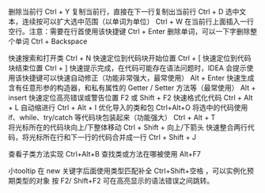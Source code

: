 删除当前行                           Ctrl + Y
复制当前行，直接在下一行复制出当前行      Ctrl + D
选中文本，连续按可以扩大选中范围（以单词为单位） 	Ctrl + W
在当前行上面插入一行空行。注意：需要在行首使用该快捷键 Ctrl + Enter
删除单词，可以一下字删除整个单词    Ctrl + Backspace

快速搜索和打开类 	Ctrl + N
快速定位到代码块开始位置 	Ctrl + [
快速定位到代码块结束位置    	Ctrl + ]
快速提示完成，在代码可能存在语法问题时，IDEA 会提示使用该快捷键可以快速自动修正（功能非常强大，最常使用） Alt + Enter
快速生成含有任意形参的构造器，和私有属性的 Getter / Setter 方法等（最常使用） Alt + insert
快速定位高亮错误或警告位置 	F2 或 Shift + F2
快速格式化代码 Ctrl + Alt + L
自动缩进行 Ctrl + Alt + I
优化导入的类和包 Ctrl+Alt+O
将选中的代码使用 if、while、try/catch 等代码块包装起来（功能强大）  Ctrl + Alt + T  
将光标所在的代码块向上/下整体移动 Ctrl + Shift + 向上/下箭头
快速整合两行代码，将光标所在行和下一行的代码合并成一行 	Ctrl + Shift + J

查看子类方法实现 Ctrl+Alt+B
查找类或方法在哪被使用 Alt+F7

小tooltip
在 new 关键字后面使用类型匹配补全 Ctrl+Shift+空格 ，可以实例化预期类型的对象
按 F2/ Shift+F2 可在高亮显示的语法错误之间跳转。